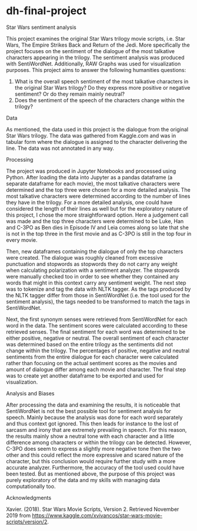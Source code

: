 # dh-final-project

Star Wars sentiment analysis

This project examines the original Star Wars trilogy movie scripts, i.e. Star Wars, The Empire Strikes Back and Return of the Jedi. More specifically the project focuses on the sentiment of the dialogue of the most talkative characters appearing in the trilogy. The sentiment analysis was produced with SentiWordNet. Additionally, RAW Graphs was used for visualization purposes. This project aims to answer the following humanities questions:

1.	What is the overall speech sentiment of the most talkative characters in the original Star Wars trilogy? Do they express more positive or negative sentiment? Or do they remain mainly neutral?
2.	Does the sentiment of the speech of the characters change within the trilogy?

Data

As mentioned, the data used in this project is the dialogue from the original Star Wars trilogy. The data was gathered from Kaggle.com and was in tabular form where the dialogue is assigned to the character delivering the line. The data was not annotated in any way. 

Processing

The project was produced in Jupyter Notebooks and processed using Python. After loading the data into Jupyter as a pandas dataframe (a separate dataframe for each movie), the most talkative characters were determined and the top three were chosen for a more detailed analysis. The most talkative characters were determined according to the number of lines they have in the trilogy. For a more detailed analysis, one could have considered the length of their lines as well but for the exploratory nature of this project, I chose the more straightforward option. Here a judgement call was made and the top three characters were determined to be Luke, Han and C-3PO as Ben dies in Episode IV and Leia comes along so late that she is not in the top three in the first movie and as C-3PO is still in the top four in every movie.

Then, new dataframes containing the dialogue of only the top characters were created. The dialogue was roughly cleaned from excessive punctuation and stopwords as stopwords they do not carry any weight when calculating polarization with a sentiment analyzer. The stopwords were manually checked too in order to see whether they contained any words that might in this context carry any sentiment weight. The next step was to tokenize and tag the data with NLTK tagger. As the tags produced by the NLTK tagger differ from those in SentiWordNet (i.e. the tool used for the sentiment analysis), the tags needed to be transformed to match the tags in SentiWordNet. 

Next, the first synonym senses were retrieved from SentiWordNet for each word in the data. The sentiment scores were calculated according to these retrieved senses. The final sentiment for each word was determined to be either positive, negative or neutral. The overall sentiment of each character was determined based on the entire trilogy as the sentiments did not change within the trilogy. The percentages of positive, negative and neutral sentiments from the entire dialogue for each character were calculated rather than focusing on the actual sentiment scores as the movies and amount of dialogue differ among each movie and character. The final step was to create yet another dataframe to be exported and used for visualization. 

Analysis and Biases

After processing the data and examining the results, it is noticeable that SentiWordNet is not the best possible tool for sentiment analysis for speech. Mainly because the analysis was done for each word separately and thus context got ignored. This then leads for instance to the lost of sarcasm and irony that are extremely prevailing in speech. For this reason, the results mainly show a neutral tone with each character and a little difference among characters or within the trilogy can be detected. However, C-3PO does seem to express a slightly more negative tone then the two other and this could reflect the more expressive and scared nature of the character, but this conclusion would require further study with a more accurate analyzer. Furthermore, the accuracy of the tool used could have been tested. But as mentioned above, the purpose of this project was purely exploratory of the data and my skills with managing data computationally too.

Acknowledgments

Xavier. (2018). Star Wars Movie Scripts, Version 2. Retrieved November 2019 from https://www.kaggle.com/xvivancos/star-wars-movie-scripts/version/2.
